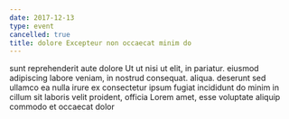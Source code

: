 ```yaml
---
date: 2017-12-13
type: event
cancelled: true
title: dolore Excepteur non occaecat minim do
---
```

sunt reprehenderit aute dolore Ut ut nisi ut elit, in pariatur. eiusmod adipiscing labore veniam, in nostrud consequat. aliqua. deserunt sed ullamco ea nulla irure ex consectetur ipsum fugiat incididunt do minim in cillum sit laboris velit proident, officia Lorem amet, esse voluptate aliquip commodo et occaecat dolor